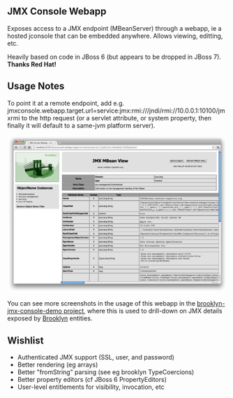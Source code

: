 
## JMX Console Webapp

Exposes access to a JMX endpoint (MBeanServer) through a webapp, ie a hosted jconsole that can be embedded anywhere.
Allows viewing, editting, etc.

Heavily based on code in JBoss 6 (but appears to be dropped in JBoss 7).  **Thanks Red Hat!**


## Usage Notes

To point it at a remote endpoint, add e.g.  jmxconsole.webapp.target.url=service:jmx:rmi:///jndi/rmi://10.0.0.1:10100/jmxrmi
to the http request (or a servlet attribute, or system property, then finally it will default to a same-jvm platform server).

![Screenshot](https://github.com/ahgittin/jmx-console-webapp/blob/master/docs/screenshot.png?raw=true "Screenshot")

You can see more screenshots in the usage of this webapp in the 
[brooklyn-jmx-console-demo project](http://github.com/ahgittin/brooklyn-jmx-console-demo/),
where this is used to drill-down on JMX details exposed by 
[Brooklyn](http://brooklyncentral.brooklyn.github) entities.

## Wishlist

* Authenticated JMX support (SSL, user, and password) 
* Better rendering (eg arrays)
* Better "fromString" parsing (see eg brooklyn TypeCoercions) 
* Better property editors (cf JBoss 6 PropertyEditors) 
* User-level entitlements for visibility, invocation, etc
